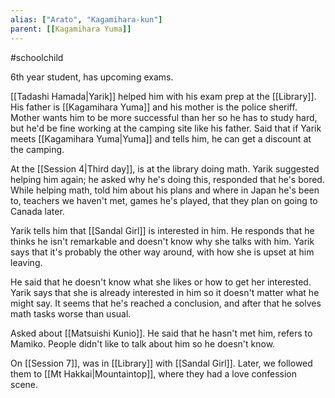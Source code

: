 ```yaml
---
alias: ["Arato", "Kagamihara-kun"]
parent: [[Kagamihara Yuma]]
---
```

#schoolchild

6th year student, has upcoming exams.

[[Tadashi Hamada|Yarik]] helped him with his exam prep at the [[Library]]. His father is [[Kagamihara Yuma]] and his mother is the police sheriff. Mother wants him to be more successful than her so he has to study hard, but he'd be fine working at the camping site like his father. Said that if Yarik meets [[Kagamihara Yuma|Yuma]] and tells him, he can get a discount at the camping.

At the [[Session 4|Third day]], is at the library doing math. Yarik suggested helping him again; he asked why he's doing this, responded that he's bored. While helping math, told him about his plans and where in Japan he's been to, teachers we haven't met, games he's played, that they plan on going to Canada later.

Yarik tells him that [[Sandal Girl]] is interested in him. He responds that he thinks he isn't remarkable and doesn't know why she talks with him. Yarik says that it's probably the other way around, with how she is upset at him leaving.

He said that he doesn't know what she likes or how to get her interested. Yarik says that she is already interested in him so it doesn't matter what he might say. It seems that he's reached a conclusion, and after that he solves math tasks worse than usual.

Asked about [[Matsuishi Kunio]]. He said that he hasn't met him, refers to Mamiko. People didn't like to talk about him so he doesn't know.

On [[Session 7]], was in [[Library]] with [[Sandal Girl]]. Later, we followed them to [[Mt Hakkai|Mountaintop]], where they had a love confession scene.